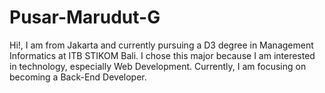 # Pusar-Marudut-G
Hi!, I am from Jakarta and currently pursuing a D3 degree in Management Informatics at ITB STIKOM Bali. I chose this major because I am interested in technology, especially Web Development. Currently, I am focusing on becoming a Back-End Developer.
